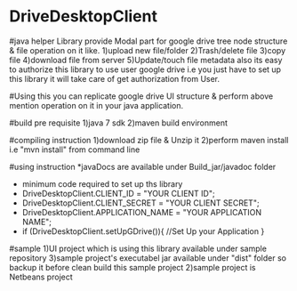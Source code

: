 DriveDesktopClient
==================

#java helper Library provide Modal part for google drive tree node structure & file operation on it like.
1)upload new file/folder
2)Trash/delete file
3)copy file
4)download file from server
5)Update/touch file metadata
also its easy to authorize this library to use user google drive i.e you just have to set up this library it will take care
of get authorization from User.

#Using this you can replicate google drive UI structure & perform above mention operation on it in your java application.

#build pre requisite
1)java 7 sdk 
2)maven build environment

#compiling instruction
1)download zip file & Unzip it
2)perform maven install i.e "mvn install" from command line

#using instruction 
*javaDocs are available under Build_jar/javadoc folder
* minimum code required to set up ths library
* DriveDesktopClient.CLIENT_ID = "YOUR CLIENT ID";
* DriveDesktopClient.CLIENT_SECRET = "YOUR CLIENT SECRET";
* DriveDesktopClient.APPLICATION_NAME = "YOUR APPLICATION NAME";
* if (DriveDesktopClient.setUpGDrive()){
	//Set Up your Application
  }
  
#sample 
1)UI project which is using this library available under sample repository 
3)sample project's executabel jar available under "dist" folder so backup it before clean build this sample project
2)sample project is Netbeans project 
